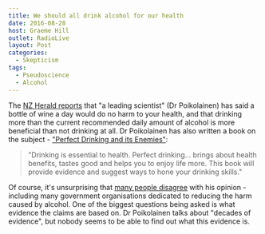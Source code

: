```yaml
---
title: We should all drink alcohol for our health
date: 2016-08-28
host: Graeme Hill
outlet: RadioLive
layout: Post
categories:
  - Skepticism
tags:
  - Pseudoscience
  - Alcohol
---
```


The [NZ Herald reports](http://www.nzherald.co.nz/lifestyle/news/article.cfm?c_id=6&objectid=11698859) that "a leading scientist" (Dr Poikolainen) has said a bottle of wine a day would do no harm to your health, and that drinking more than the current recommended daily amount of alcohol is more beneficial than not drinking at all. Dr Poikolainen has also written a book on the subject - ["Perfect Drinking and its Enemies"](http://www.perfectdrinking.com/):

<!-- more -->

> "Drinking is essential to health. Perfect drinking... brings about health benefits, tastes good and helps you to enjoy life more. This book will provide evidence and suggest ways to hone your drinking skills."

Of course, it's unsurprising that [many people disagree](https://www.theguardian.com/science/sifting-the-evidence/2014/apr/22/drinking-wine-health-evidence-alcohol-units) with his opinion - including many government organisations dedicated to reducing the harm caused by alcohol. One of the biggest questions being asked is what evidence the claims are based on. Dr Poikolainen talks about "decades of evidence", but nobody seems to be able to find out what this evidence is.
